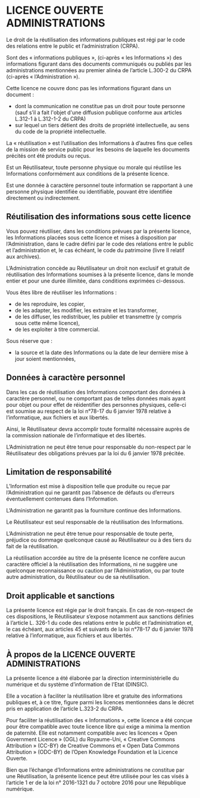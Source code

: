 # LICENCE OUVERTE ADMINISTRATIONS


Le droit de la réutilisation des informations publiques est régi par le code des relations entre le public et l’administration (CRPA).

Sont des « informations publiques », (ci-après « les Informations ») des informations figurant dans des documents communiqués ou publiés par les administrations mentionnées au premier alinéa de l’article L.300-2 du CRPA (ci-après « l’Administration »).

Cette licence ne couvre donc pas les informations figurant dans un document :

- dont la communication ne constitue pas un droit pour toute personne (sauf s’il a fait l'objet d'une diffusion publique conforme aux articles L.312-1 à L.312-1-2 du CRPA)
- sur lequel un tiers détient des droits de propriété intellectuelle, au sens du code de la propriété intellectuelle.

La « réutilisation » est l’utilisation des Informations à d’autres fins que celles de la mission de service public pour les besoins de laquelle les documents précités ont été produits ou reçus.

Est un Réutilisateur, toute personne physique ou morale qui réutilise les Informations conformément aux conditions de la présente licence.

Est une donnée à caractère personnel toute information se rapportant à une personne physique identifiée ou identifiable, pouvant être identifiée directement ou indirectement.

## Réutilisation des informations sous cette licence

Vous pouvez réutiliser, dans les conditions prévues par la présente licence, les Informations placées sous cette licence et mises à disposition par l’Administration, dans le cadre défini par le code des relations entre le public et l’administration et, le cas échéant, le code du patrimoine (livre II relatif aux archives).

L’Administration concède au Réutilisateur un droit non exclusif et gratuit de réutilisation des Informations soumises à la présente licence, dans le monde entier et pour une durée illimitée, dans conditions exprimées ci-dessous.

Vous êtes libre de réutiliser les Informations :
- de les reproduire, les copier,
- de les adapter, les modifier, les extraire et les transformer,
- de les diffuser, les redistribuer, les publier et transmettre (y compris sous cette même licence),
- de les exploiter à titre commercial.

Sous réserve que :
- la source et la date des Informations ou la date de leur dernière mise à jour soient mentionnées,


## Données à caractère personnel

Dans les cas de réutilisation des Informations comportant des données à caractère personnel, ou ne comportant pas de telles données mais ayant pour objet ou pour effet de réidentifier des personnes physiques, celle-ci est soumise au respect de la loi n°78-17 du 6 janvier 1978 relative à l’informatique, aux fichiers et aux libertés.

Ainsi, le Réutilisateur devra accomplir toute formalité nécessaire auprès de la commission nationale de l’informatique et des libertés.

L’Administration ne peut être tenue pour responsable du non-respect par le Réutilisateur des obligations prévues par la loi du 6 janvier 1978 précitée.


## Limitation de responsabilité

L’Information est mise à disposition telle que produite ou reçue par l’Administration qui ne garantit pas l’absence de défauts ou d’erreurs éventuellement contenues dans l’Information.

L’Administration ne garantit pas la fourniture continue des Informations.

Le Réutilisateur est seul responsable de la réutilisation des Informations.

L’Administration ne peut être tenue pour responsable de toute perte, préjudice ou dommage quelconque causé au Réutilisateur ou à des tiers du fait de la réutilisation.

La réutilisation accordée au titre de la présente licence ne confère aucun caractère officiel à la réutilisation des Informations, ni ne suggère une quelconque reconnaissance ou caution par l’Administration, ou par toute autre administration, du Réutilisateur ou de sa réutilisation.


## Droit applicable et sanctions

La présente licence est régie par le droit français. En cas de non-respect de ces dispositions, le Réutilisateur s’expose notamment aux sanctions définies à l’article L. 326-1 du code des relations entre le public et l’administration et, le cas échéant, aux articles 45 et suivants de la loi n°78-17 du 6 janvier 1978 relative à l’informatique, aux fichiers et aux libertés.


## À propos de la LICENCE OUVERTE ADMINISTRATIONS

La présente licence a été élaborée par la direction interministérielle du numérique et du système d’information de l’Etat (DINSIC).

Elle a vocation à faciliter la réutilisation libre et gratuite des informations publiques et, à ce titre, figure parmi les licences mentionnées dans le décret pris en application de l’article L.323-2 du CRPA.

Pour faciliter la réutilisation des « Informations », cette licence a été conçue pour être compatible avec toute licence libre qui exige a minima la mention de paternité. Elle est notamment compatible avec les licences « Open Government Licence » (OGL) du Royaume-Uni, « Creative Commons Attribution » (CC-BY) de Creative Commons et « Open Data Commons Attribution » (ODC-BY) de l’Open Knowledge Foundation et la Licence Ouverte.

Bien que l’échange d’Informations entre administrations ne constitue par une Réutilisation, la présente licence peut être utilisée pour les cas visés à l’article 1 er de la loi n° 2016-1321 du 7 octobre 2016 pour une République numérique.
